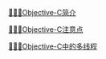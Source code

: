 [👨🏻‍💻Objective-C简介](./2_Objective-C.md)

[👨🏻‍💻Objective-C注意点](./Objective-C注意点.md)

[👨🏻‍💻Objective-C中的多线程](./OC中的多线程.md)

